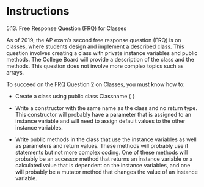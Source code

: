 # Instructions  

5.13. Free Response Question (FRQ) for Classes

As of 2019, the AP exam’s second free response question (FRQ) is on classes, where students design and implement a described class. This question involves creating a class with private instance variables and public methods. The College Board will provide a description of the class and the methods. This question does not involve more complex topics such as arrays.

To succeed on the FRQ Question 2 on Classes, you must know how to:

- Create a class using public class Classname { }

- Write a constructor with the same name as the class and no return type. This constructor will probably have a parameter that is assigned to an instance variable and will need to assign default values to the other instance variables.

- Write public methods in the class that use the instance variables as well as parameters and return values. These methods will probably use if statements but not more complex coding. One of these methods will probably be an accessor method that returns an instance variable or a calculated value that is dependent on the instance variables, and one will probably be a mutator method that changes the value of an instance variable.

  
  